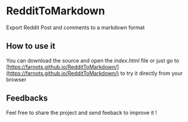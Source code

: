 # RedditToMarkdown
Export Reddit Post and comments to a markdown format


## How to use it

You can download the source and open the *index.html* file or just go to [https://farnots.github.io/RedditToMarkdown/](https://farnots.github.io/RedditToMarkdown/) to try it directly from your browser

## Feedbacks

Feel free to share the project and send feeback to improve it ! 
